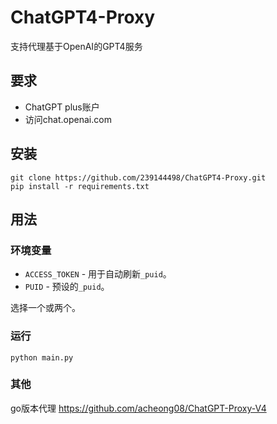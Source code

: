 # ChatGPT4-Proxy
支持代理基于OpenAI的GPT4服务

## 要求

- ChatGPT plus账户 
- 访问chat.openai.com

## 安装 

```
git clone https://github.com/239144498/ChatGPT4-Proxy.git
pip install -r requirements.txt
```

## 用法

### 环境变量
- `ACCESS_TOKEN` - 用于自动刷新`_puid`。
- `PUID` - 预设的`_puid`。

选择一个或两个。

### 运行
`python main.py`

### 其他

go版本代理 https://github.com/acheong08/ChatGPT-Proxy-V4
